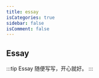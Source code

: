 ```yaml
---
title: essay
isCategories: true
sidebar: false
isComment: false
---
```


## Essay

:::tip Essay
随便写写，开心就好。
:::